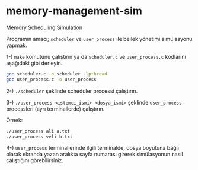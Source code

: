 # memory-management-sim
Memory Scheduling Simulation

Programın amacı; `scheduler` ve `user_process` ile bellek yönetimi simülasyonu yapmak.

1-) `make` komutunu çalıştırın ya da `scheduler.c` ve `user_process.c` kodlarını aşağıdaki gibi derleyin.

```bash
gcc scheduler.c -o scheduler -lpthread
gcc user_process.c -o user_process
```

2-) `./scheduler` şeklinde scheduler processi çalıştırın.

3-) `./user_process <istemci_ismi> <dosya_ismi>` şeklinde `user_process` processleri (ayrı terminallerde) çalıştırın.

Örnek:

```bash
./user_process ali a.txt
./user_process veli b.txt
```

4-) `user_process` terminallerinde ilgili terminalde, dosya boyutuna bağlı olarak ekranda yazan aralıkta sayfa numarası girerek simülasyonun nasıl çalıştığını görebilirsiniz.

